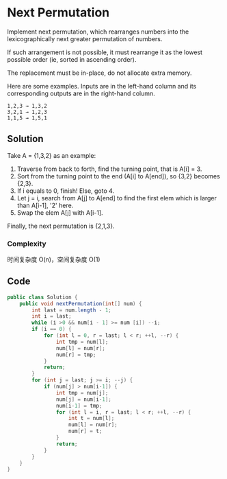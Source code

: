 # Next Permutation

Implement next permutation, which rearranges numbers into the lexicographically next greater permutation of numbers.

If such arrangement is not possible, it must rearrange it as the lowest possible order (ie, sorted in ascending order).

The replacement must be in-place, do not allocate extra memory.

Here are some examples. Inputs are in the left-hand column and its corresponding outputs are in the right-hand column.

    1,2,3 → 1,3,2
    3,2,1 → 1,2,3
    1,1,5 → 1,5,1
    
## Solution

Take A = {1,3,2} as an example:

1. Traverse from back to forth, find the turning point, that is A[i] = 3.
2. Sort from the turning point to the end (A[i] to A[end]), so {3,2} becomes {2,3}.
3. If i equals to 0, finish! Else, goto 4.
4. Let j = i, search from A[j] to A[end] to find the first elem which is larger than A[i-1], '2' here.
5. Swap the elem A[j] with A[i-1].

Finally, the next permutation is {2,1,3}.

### Complexity

时间复杂度 O(n)，空间复杂度 O(1)

## Code

```java
public class Solution {
    public void nextPermutation(int[] num) {
        int last = num.length - 1;
        int i = last;
        while (i >0 && num[i - 1] >= num [i]) --i;
        if (i == 0) {
            for (int l = 0, r = last; l < r; ++l, --r) {
                int tmp = num[l];
                num[l] = num[r];
                num[r] = tmp;
            }
            return;
        }
        for (int j = last; j >= i; --j) {
            if (num[j] > num[i-1]) {
                int tmp = num[j];
                num[j] = num[i-1];
                num[i-1] = tmp;
                for (int l = i, r = last; l < r; ++l, --r) {
                    int t = num[l];
                    num[l] = num[r];
                    num[r] = t;
                }
                return;
            }
        }
    }
}
```

